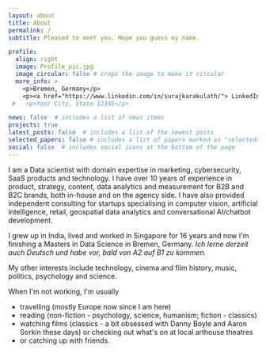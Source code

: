 ```yaml
---
layout: about
title: About
permalink: /
subtitle: Pleased to meet you. Hope you guess my name.

profile:
  align: right
  image: Profile_pic.jpg
  image_circular: false # crops the image to make it circular
  more_info: >
    <p>Bremen, Germany</p>
    <p><a href="https://www.linkedin.com/in/surajkarakulath/"> LinkedIn </a></p>
 #   <p>Your City, State 12345</p>

news: false  # includes a list of news items
projects: true
latest_posts: false  # includes a list of the newest posts
selected_papers: false # includes a list of papers marked as "selected={true}"
social: false  # includes social icons at the bottom of the page
---
```


I am a Data scientist with domain expertise in marketing, cybersecurity, SaaS products and technology. I have over 10 years of experience in product, strategy, content, data analytics and measurement for B2B and B2C brands, both in-house and on the agency side. I have also provided independent consulting for startups specialising in computer vision, artificial intelligence, retail, geospatial data analytics and conversational AI/chatbot development.

I grew up in India, lived and worked in Singapore for 16 years and now I'm finishing a Masters in Data Science in Bremen, Germany. *Ich lerne derzeit auch Deutsch und habe vor, bald von A2 auf B1 zu kommen.*

My other interests include technology, cinema and film history, music, politics, psychology and science.

When I'm not working, I'm usually 
- travelling (mostly Europe now since I am here)
- reading (non-fiction - psychology, science, humanism; fiction - classics)
- watching films (classics - a bit obsessed with Danny Boyle and Aaron Sorkin these days) or checking out what's on at local arthouse theatres 
- or catching up with friends.